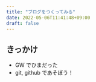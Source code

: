 ```yaml
---
title: "ブログをつくってみる"
date: 2022-05-06T11:41:48+09:00
draft: false
---
```


## きっかけ

- GW でひまだった
- git, github であそぼう！
